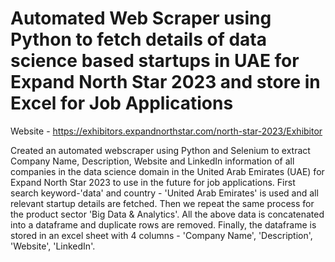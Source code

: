# Automated Web Scraper using Python to fetch details of data science based startups in UAE for Expand North Star 2023 and store in Excel for Job Applications

Website - https://exhibitors.expandnorthstar.com/north-star-2023/Exhibitor

Created an automated webscraper using Python and Selenium to extract Company Name, Description, Website and LinkedIn information of all companies in the data science domain in the United Arab Emirates (UAE) for Expand North Star 2023 to use in the future for job applications. First search keyword-'data' and country - 'United Arab Emirates' is used and all relevant startup details are fetched. Then we repeat the same process for the product sector 'Big Data & Analytics'. All the above data is concatenated into a dataframe and duplicate rows are removed. Finally, the dataframe is stored in an excel sheet with 4 columns - 'Company Name', 'Description', 'Website', 'LinkedIn'. 
